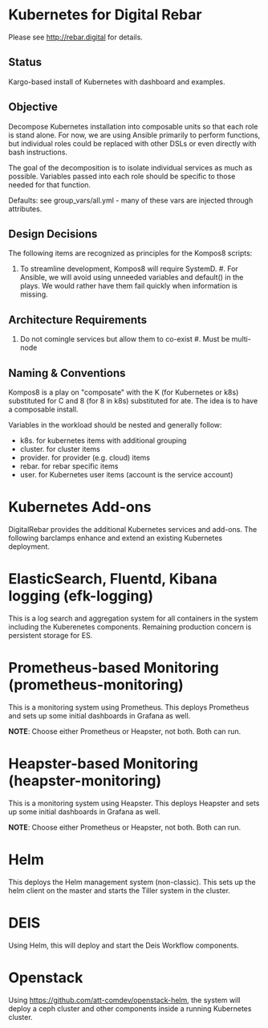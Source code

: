 Kubernetes for Digital Rebar
============================ 

Please see http://rebar.digital for details.

Status
------

Kargo-based install of Kubernetes with dashboard and examples.

Objective
---------

Decompose Kubernetes installation into composable units so that each role is stand alone.  For now, we are using Ansible primarily to perform functions, but individual roles could be replaced with other DSLs or even directly with bash instructions.

The goal of the decomposition is to isolate individual services as much as possible.  Variables passed into each role should be specific to those needed for that function.

Defaults: see group_vars/all.yml - many of these vars are injected
through attributes.

Design Decisions
----------------

The following items are recognized as principles for the Kompos8 scripts:

  1. To streamline development, Kompos8 will require SystemD.
  #. For Ansible, we will avoid using unneeded variables and default() in the plays.  We would rather have them fail quickly when information is missing.

Architecture Requirements
-------------------------

  1. Do not comingle services but allow them to co-exist
  #. Must be multi-node

Naming & Conventions
--------------------

Kompos8 is a play on "composate" with the K (for Kubernetes or k8s) substituted for C and 8 (for 8 in k8s) substituted for ate.  The idea is to have a composable install.

Variables in the workload should be nested and generally follow:

  * k8s. for kubernetes items with additional grouping
  * cluster. for cluster items
  * provider. for provider (e.g. cloud) items
  * rebar. for rebar specific items
  * user. for Kubernetes user items (account is the service account)


Kubernetes Add-ons
==================

DigitalRebar provides the additional Kubernetes services and add-ons.
The following barclamps enhance and extend an existing Kubernetes
deployment.

#  ElasticSearch, Fluentd, Kibana logging (efk-logging)

This is a log search and aggregation system for all containers in the 
system including the Kuberenetes components.  Remaining production
concern is persistent storage for ES.

#  Prometheus-based Monitoring (prometheus-monitoring)

This is a monitoring system using Prometheus.  This deploys Prometheus and
sets up some initial dashboards in Grafana as well.

**NOTE**: Choose either Prometheus or Heapster, not both.  Both can run.

#  Heapster-based Monitoring (heapster-monitoring)

This is a monitoring system using Heapster.  This deploys Heapster and
sets up some initial dashboards in Grafana as well.

**NOTE**: Choose either Prometheus or Heapster, not both.  Both can run.

# Helm

This deploys the Helm management system (non-classic).  This sets up
the helm client on the master and starts the Tiller system in the 
cluster.

# DEIS

Using Helm, this will deploy and start the Deis Workflow components.


# Openstack 

Using https://github.com/att-comdev/openstack-helm, the system will
deploy a ceph cluster and other components inside a running Kubernetes
cluster.


